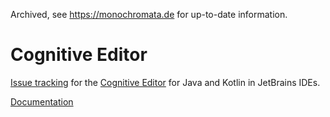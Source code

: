 Archived, see https://monochromata.de for up-to-date information.

# Cognitive Editor

[Issue tracking](https://github.com/monochromata/cognitive-editor/issues) for the [Cognitive Editor](https://plugins.jetbrains.com/plugin/26519-cognitive-editor) for Java and Kotlin in JetBrains IDEs.

[Documentation](https://monochromata.de/doc)
